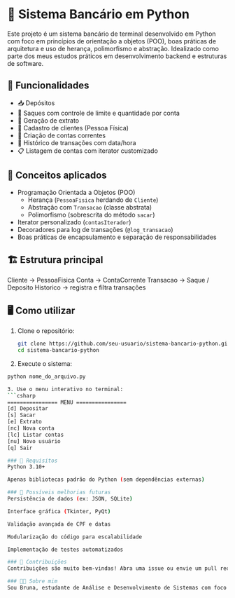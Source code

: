 # 💸 Sistema Bancário em Python

Este projeto é um sistema bancário de terminal desenvolvido em Python com foco em princípios de orientação a objetos (POO), boas práticas de arquitetura e uso de herança, polimorfismo e abstração. Idealizado como parte dos meus estudos práticos em desenvolvimento backend e estruturas de software.

## 🚀 Funcionalidades

- 📥 Depósitos  
- 💸 Saques com controle de limite e quantidade por conta  
- 📄 Geração de extrato  
- 👤 Cadastro de clientes (Pessoa Física)  
- 🏦 Criação de contas correntes  
- 🧾 Histórico de transações com data/hora  
- 📋 Listagem de contas com iterator customizado  

## 🧠 Conceitos aplicados

- Programação Orientada a Objetos (POO)  
  - Herança (`PessoaFisica` herdando de `Cliente`)  
  - Abstração com `Transacao` (classe abstrata)  
  - Polimorfismo (sobrescrita do método `sacar`)  
- Iterator personalizado (`contasIterador`)  
- Decoradores para log de transações (`@log_transacao`)  
- Boas práticas de encapsulamento e separação de responsabilidades  

## 🏗️ Estrutura principal

Cliente -> PessoaFisica
Conta -> ContaCorrente
Transacao -> Saque / Deposito
Historico -> registra e filtra transações


## 🖥️ Como utilizar

1. Clone o repositório:  
   ```bash
   git clone https://github.com/seu-usuario/sistema-bancario-python.git
   cd sistema-bancario-python
   
2. Execute o sistema:
  ```bash
  python nome_do_arquivo.py

3. Use o menu interativo no terminal:
  ```csharp
================ MENU ================
[d] Depositar
[s] Sacar
[e] Extrato
[nc] Nova conta
[lc] Listar contas
[nu] Novo usuário
[q] Sair

### 📌 Requisitos
Python 3.10+

Apenas bibliotecas padrão do Python (sem dependências externas)

### 🎯 Possíveis melhorias futuras
Persistência de dados (ex: JSON, SQLite)

Interface gráfica (Tkinter, PyQt)

Validação avançada de CPF e datas

Modularização do código para escalabilidade

Implementação de testes automatizados

### 🤝 Contribuições
Contribuições são muito bem-vindas! Abra uma issue ou envie um pull request com melhorias e sugestões.

### 🧑‍💻 Sobre mim
Sou Bruna, estudante de Análise e Desenvolvimento de Sistemas com foco em Cibersegurança, apaixonada por tecnologia, código limpo e soluções práticas.
